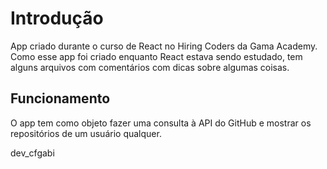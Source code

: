 # Introdução

App criado durante o curso de React no Hiring Coders da Gama Academy. Como esse app foi criado enquanto React estava sendo estudado, tem alguns arquivos com comentários com dicas sobre algumas coisas.

## Funcionamento

O app tem como objeto fazer uma consulta à API do GitHub e mostrar os repositórios de um usuário qualquer.

dev_cfgabi